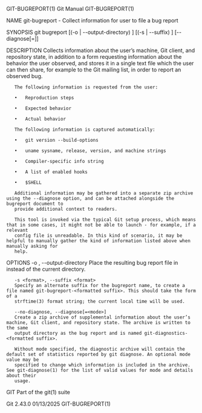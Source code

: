GIT-BUGREPORT(1)							  Git Manual							      GIT-BUGREPORT(1)

NAME
       git-bugreport - Collect information for user to file a bug report

SYNOPSIS
       git bugreport [(-o | --output-directory) <path>] [(-s | --suffix) <format>]
		       [--diagnose[=<mode>]]

DESCRIPTION
       Collects information about the user’s machine, Git client, and repository state, in addition to a form requesting information about the behavior the
       user observed, and stores it in a single text file which the user can then share, for example to the Git mailing list, in order to report an observed
       bug.

       The following information is requested from the user:

       •   Reproduction steps

       •   Expected behavior

       •   Actual behavior

       The following information is captured automatically:

       •   git version --build-options

       •   uname sysname, release, version, and machine strings

       •   Compiler-specific info string

       •   A list of enabled hooks

       •   $SHELL

       Additional information may be gathered into a separate zip archive using the --diagnose option, and can be attached alongside the bugreport document to
       provide additional context to readers.

       This tool is invoked via the typical Git setup process, which means that in some cases, it might not be able to launch - for example, if a relevant
       config file is unreadable. In this kind of scenario, it may be helpful to manually gather the kind of information listed above when manually asking for
       help.

OPTIONS
       -o <path>, --output-directory <path>
	   Place the resulting bug report file in <path> instead of the current directory.

       -s <format>, --suffix <format>
	   Specify an alternate suffix for the bugreport name, to create a file named git-bugreport-<formatted suffix>. This should take the form of a
	   strftime(3) format string; the current local time will be used.

       --no-diagnose, --diagnose[=<mode>]
	   Create a zip archive of supplemental information about the user’s machine, Git client, and repository state. The archive is written to the same
	   output directory as the bug report and is named git-diagnostics-<formatted suffix>.

	   Without mode specified, the diagnostic archive will contain the default set of statistics reported by git diagnose. An optional mode value may be
	   specified to change which information is included in the archive. See git-diagnose(1) for the list of valid values for mode and details about their
	   usage.

GIT
       Part of the git(1) suite

Git 2.43.0								  01/13/2025							      GIT-BUGREPORT(1)

